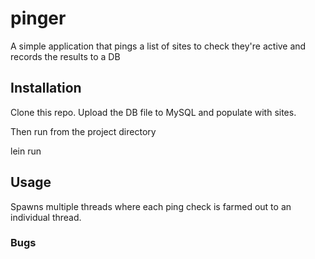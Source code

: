 # pinger

A simple application that pings a list of sites to check they're active and records the results to a DB

## Installation

Clone this repo. Upload the DB file to MySQL and populate with sites.


Then run from the project directory

lein run



## Usage

Spawns multiple threads where each ping check is farmed out to an individual thread.

### Bugs
